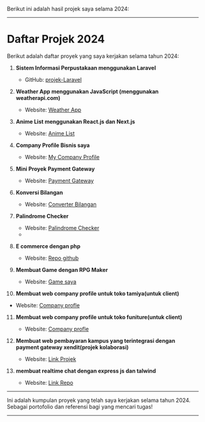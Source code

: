 Berikut ini adalah hasil projek saya selama 2024:

---

# Daftar Projek 2024

Berikut adalah daftar proyek yang saya kerjakan selama tahun 2024:

1. **Sistem Informasi Perpustakaan menggunakan Laravel**
   - GitHub: [projek-Laravel](https://github.com/StevanusAndika/projek-Laravel)

2. **Weather App menggunakan JavaScript (menggunakan weatherapi.com)**
   - Website: [Weather App](http://weaher-app.infinityfreeapp.com/)

3. **Anime List menggunakan React.js dan Next.js**
   - Website: [Anime List](https://anime-list-livid.vercel.app/)

4. **Company Profile Bisnis saya**
   - Website: [My Company Profile](https://stev-comp.vercel.app/)

5. **Mini Proyek Payment Gateway**
   - Website: [Payment Gateway](https://midtrans-projek.vercel.app/)

6. **Konversi Bilangan**
   - Website: [Converter Bilangan](https://stevanusandika.github.io/Converter-bilangan/)

7. **Palindrome Checker**
   - Website: [Palindrome Checker](https://stevanusandika.github.io/Palindrome-check/)
   - 
8. **E commerce dengan php**
   - Website: [Repo github](https://github.com/StevanusAndika/Web-Store)
     
9. **Membuat Game dengan RPG Maker**
   - Website: [Game saya](https://stevanusandika.github.io/Game/)

10. **Membuat web company profile untuk toko tamiya(untuk client)**
   - Website: [Company profle](https://gardentamiya.github.io/Store/)

11. **Membuat web company profile untuk toko funiture(untuk client)**
    - Website: [Company profle](https://stevanusandika.github.io/funiture/#)
     
12. **Membuat web pembayaran kampus yang terintegrasi dengan payment gateway xendit(projek kolaborasi)**
     - Website: [Link Projek](https://payment-ipwija.dhaffaabdillah.com/)

13. **membuat realtime chat dengan express js dan talwind**
     - Website: [Link Repo](https://github.com/StevanusAndika/realtime-chat)
---

Ini adalah kumpulan proyek yang telah saya kerjakan selama tahun 2024. Sebagai portofolio dan referensi bagi yang mencari tugas!

--- 

